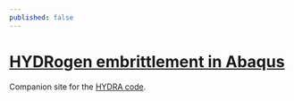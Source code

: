 ```yaml
---
published: false
---
```


# [HYDRogen embrittlement in Abaqus](http://www.polihydra.org)

Companion site for the
[HYDRA code](https://github.com/PoliHydra/the-hydra-code).
